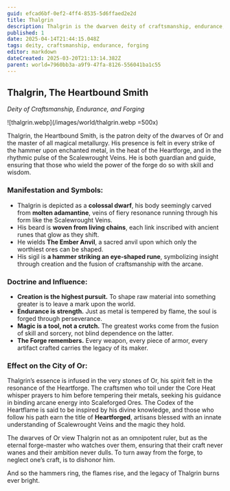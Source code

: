 ```yaml
---
guid: efcad6bf-0ef2-4ff4-8535-5d6ffaed2e2d
title: Thalgrin
description: Thalgrin is the dwarven deity of craftsmanship, endurance, and magical forging, revered as the eternal forge-master and patron of the city of Or.
published: 1
date: 2025-04-14T21:44:15.048Z
tags: deity, craftsmanship, endurance, forging
editor: markdown
dateCreated: 2025-03-20T21:13:14.382Z
parent: world=7960bb3a-a9f9-47fa-8126-556041ba1c55
---
```


## **Thalgrin, The Heartbound Smith**  
*Deity of Craftsmanship, Endurance, and Forging*  

![thalgrin.webp](/images/world/thalgrin.webp =500x)

Thalgrin, the Heartbound Smith, is the patron deity of the dwarves of Or and the master of all magical metallurgy. His presence is felt in every strike of the hammer upon enchanted metal, in the heat of the Heartforge, and in the rhythmic pulse of the Scalewrought Veins. He is both guardian and guide, ensuring that those who wield the power of the forge do so with skill and wisdom.

### **Manifestation and Symbols:**  
- Thalgrin is depicted as a **colossal dwarf**, his body seemingly carved from **molten adamantine**, veins of fiery resonance running through his form like the Scalewrought Veins.  
- His beard is **woven from living chains**, each link inscribed with ancient runes that glow as they shift.  
- He wields **The Ember Anvil**, a sacred anvil upon which only the worthiest ores can be shaped.  
- His sigil is **a hammer striking an eye-shaped rune**, symbolizing insight through creation and the fusion of craftsmanship with the arcane.  

### **Doctrine and Influence:**  
- **Creation is the highest pursuit.** To shape raw material into something greater is to leave a mark upon the world.  
- **Endurance is strength.** Just as metal is tempered by flame, the soul is forged through perseverance.  
- **Magic is a tool, not a crutch.** The greatest works come from the fusion of skill and sorcery, not blind dependence on the latter.  
- **The Forge remembers.** Every weapon, every piece of armor, every artifact crafted carries the legacy of its maker.  

### **Effect on the City of Or:**  
Thalgrin’s essence is infused in the very stones of Or, his spirit felt in the resonance of the Heartforge. The craftsmen who toil under the Core Heat whisper prayers to him before tempering their metals, seeking his guidance in binding arcane energy into Scaleforged Ores. The Codex of the Heartflame is said to be inspired by his divine knowledge, and those who follow his path earn the title of **Heartforged**, artisans blessed with an innate understanding of Scalewrought Veins and the magic they hold.  

The dwarves of Or view Thalgrin not as an omnipotent ruler, but as the eternal forge-master who watches over them, ensuring that their craft never wanes and their ambition never dulls. To turn away from the forge, to neglect one’s craft, is to dishonor him.  

And so the hammers ring, the flames rise, and the legacy of Thalgrin burns ever bright.
